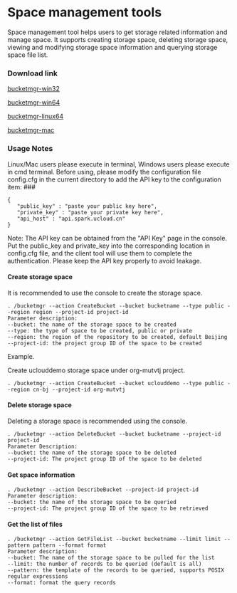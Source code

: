 

# Space management tools

Space management tool helps users to get storage related information and manage space. It supports creating storage space, deleting storage space, viewing and modifying storage space information and querying storage space file list.

### Download link

[bucketmgr-win32](http://tools.cn-bj.ufileos.com/bucketmgr-win32.zip)

[bucketmgr-win64](http://tools.cn-bj.ufileos.com/bucketmgr-win64.zip)

[bucketmgr-linux64](http://tools.cn-bj.ufileos.com/bucketmgr-linux64.tar.gz)

[bucketmgr-mac](http://tools.cn-bj.ufileos.com/bucketmgr-mac.tar.gz)

### Usage Notes

Linux/Mac users please execute in terminal, Windows users please execute in cmd terminal. Before using, please modify the configuration file config.cfg in the current directory to add the API key to the configuration item: ###

```
{
   "public_key" : "paste your public key here",
   "private_key" : "paste your private key here",
   "api_host" : "api.spark.ucloud.cn"
}
```

Note: The API key can be obtained from the "API Key" page in the console. Put the public\_key and private\_key into the corresponding location in config.cfg file, and the client tool will use them to complete the authentication. Please keep the API key properly to avoid leakage.

#### Create storage space

It is recommended to use the console to create the storage space.

```
. /bucketmgr --action CreateBucket --bucket bucketname --type public --region region --project-id project-id
Parameter description:
--bucket: the name of the storage space to be created
--type: the type of space to be created, public or private
--region: the region of the repository to be created, default Beijing
--project-id: the project group ID of the space to be created
```

Example.

Create uclouddemo storage space under org-mutvtj project.

```
. /bucketmgr --action CreateBucket --bucket uclouddemo --type public --region cn-bj --project-id org-mutvtj
```

#### Delete storage space

Deleting a storage space is recommended using the console.

```
. /bucketmgr --action DeleteBucket --bucket bucketname --project-id project-id
Parameter Description:
--bucket: the name of the storage space to be deleted
--project-id: The project group ID of the space to be deleted
```

#### Get space information

```
. /bucketmgr --action DescribeBucket --project-id project-id
Parameter description:
--bucket: the name of the storage space to be queried
--project-id: The project group ID of the space to be retrieved
```

#### Get the list of files

```
. /bucketmgr --action GetFileList --bucket bucketname --limit limit --pattern pattern --format format
Parameter description:
--bucket: The name of the storage space to be pulled for the list
--limit: the number of records to be queried (default is all)
--pattern: the template of the records to be queried, supports POSIX regular expressions
--format: format the query records
```
